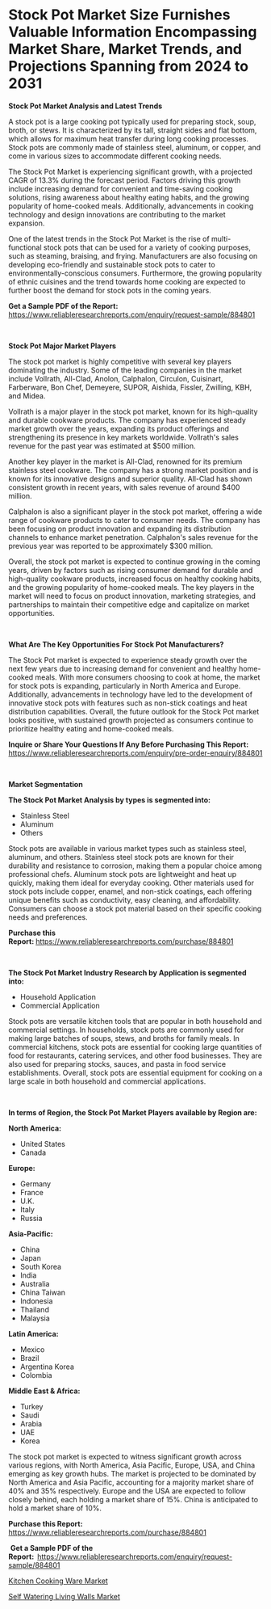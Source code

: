 <p><h1>Stock Pot Market Size Furnishes Valuable Information Encompassing Market Share, Market Trends, and Projections Spanning from 2024 to 2031</h1></p><p><strong>Stock Pot Market Analysis and Latest Trends</strong></p>
<p><p>A stock pot is a large cooking pot typically used for preparing stock, soup, broth, or stews. It is characterized by its tall, straight sides and flat bottom, which allows for maximum heat transfer during long cooking processes. Stock pots are commonly made of stainless steel, aluminum, or copper, and come in various sizes to accommodate different cooking needs.</p><p>The Stock Pot Market is experiencing significant growth, with a projected CAGR of 13.3% during the forecast period. Factors driving this growth include increasing demand for convenient and time-saving cooking solutions, rising awareness about healthy eating habits, and the growing popularity of home-cooked meals. Additionally, advancements in cooking technology and design innovations are contributing to the market expansion.</p><p>One of the latest trends in the Stock Pot Market is the rise of multi-functional stock pots that can be used for a variety of cooking purposes, such as steaming, braising, and frying. Manufacturers are also focusing on developing eco-friendly and sustainable stock pots to cater to environmentally-conscious consumers. Furthermore, the growing popularity of ethnic cuisines and the trend towards home cooking are expected to further boost the demand for stock pots in the coming years.</p></p>
<p><strong>Get a Sample PDF of the Report:&nbsp;</strong> <a href="https://www.reliableresearchreports.com/enquiry/request-sample/884801">https://www.reliableresearchreports.com/enquiry/request-sample/884801</a></p>
<p>&nbsp;</p>
<p><strong>Stock Pot Major Market Players</strong></p>
<p><p>The stock pot market is highly competitive with several key players dominating the industry. Some of the leading companies in the market include Vollrath, All-Clad, Anolon, Calphalon, Circulon, Cuisinart, Farberware, Bon Chef, Demeyere, SUPOR, Aishida, Fissler, Zwilling, KBH, and Midea.</p><p>Vollrath is a major player in the stock pot market, known for its high-quality and durable cookware products. The company has experienced steady market growth over the years, expanding its product offerings and strengthening its presence in key markets worldwide. Vollrath's sales revenue for the past year was estimated at $500 million.</p><p>Another key player in the market is All-Clad, renowned for its premium stainless steel cookware. The company has a strong market position and is known for its innovative designs and superior quality. All-Clad has shown consistent growth in recent years, with sales revenue of around $400 million.</p><p>Calphalon is also a significant player in the stock pot market, offering a wide range of cookware products to cater to consumer needs. The company has been focusing on product innovation and expanding its distribution channels to enhance market penetration. Calphalon's sales revenue for the previous year was reported to be approximately $300 million.</p><p>Overall, the stock pot market is expected to continue growing in the coming years, driven by factors such as rising consumer demand for durable and high-quality cookware products, increased focus on healthy cooking habits, and the growing popularity of home-cooked meals. The key players in the market will need to focus on product innovation, marketing strategies, and partnerships to maintain their competitive edge and capitalize on market opportunities.</p></p>
<p>&nbsp;</p>
<p><strong>What Are The Key Opportunities For Stock Pot Manufacturers?</strong></p>
<p><p>The Stock Pot market is expected to experience steady growth over the next few years due to increasing demand for convenient and healthy home-cooked meals. With more consumers choosing to cook at home, the market for stock pots is expanding, particularly in North America and Europe. Additionally, advancements in technology have led to the development of innovative stock pots with features such as non-stick coatings and heat distribution capabilities. Overall, the future outlook for the Stock Pot market looks positive, with sustained growth projected as consumers continue to prioritize healthy eating and home-cooked meals.</p></p>
<p><strong>Inquire or Share Your Questions If Any Before Purchasing This Report:</strong> <a href="https://www.reliableresearchreports.com/enquiry/pre-order-enquiry/884801">https://www.reliableresearchreports.com/enquiry/pre-order-enquiry/884801</a></p>
<p>&nbsp;</p>
<p><strong>Market Segmentation</strong></p>
<p><strong>The Stock Pot Market Analysis by types is segmented into:</strong></p>
<p><ul><li>Stainless Steel</li><li>Aluminum</li><li>Others</li></ul></p>
<p><p>Stock pots are available in various market types such as stainless steel, aluminum, and others. Stainless steel stock pots are known for their durability and resistance to corrosion, making them a popular choice among professional chefs. Aluminum stock pots are lightweight and heat up quickly, making them ideal for everyday cooking. Other materials used for stock pots include copper, enamel, and non-stick coatings, each offering unique benefits such as conductivity, easy cleaning, and affordability. Consumers can choose a stock pot material based on their specific cooking needs and preferences.</p></p>
<p><strong>Purchase this Report:&nbsp;</strong><a href="https://www.reliableresearchreports.com/purchase/884801">https://www.reliableresearchreports.com/purchase/884801</a></p>
<p>&nbsp;</p>
<p><strong>The Stock Pot Market Industry Research by Application is segmented into:</strong></p>
<p><ul><li>Household Application</li><li>Commercial Application</li></ul></p>
<p><p>Stock pots are versatile kitchen tools that are popular in both household and commercial settings. In households, stock pots are commonly used for making large batches of soups, stews, and broths for family meals. In commercial kitchens, stock pots are essential for cooking large quantities of food for restaurants, catering services, and other food businesses. They are also used for preparing stocks, sauces, and pasta in food service establishments. Overall, stock pots are essential equipment for cooking on a large scale in both household and commercial applications.</p></p>
<p>&nbsp;</p>
<p><strong>In terms of Region, the Stock Pot Market Players available by Region are:</strong></p>
<p>
    <p> <strong> North America: </strong>
        <ul>
            <li>United States</li>
            <li>Canada</li>
        </ul>
        </p> 
    <p> <strong> Europe: </strong>
        <ul>
            <li>Germany</li>
            <li>France</li>
            <li>U.K.</li>
            <li>Italy</li>
            <li>Russia</li>
        </ul>
        </p> 
    <p> <strong> Asia-Pacific: </strong>
        <ul>
            <li>China</li>
            <li>Japan</li>
            <li>South Korea</li>
            <li>India</li>
            <li>Australia</li>
            <li>China Taiwan</li>
            <li>Indonesia</li>
            <li>Thailand</li>
            <li>Malaysia</li>
        </ul>
        </p> 
    <p> <strong> Latin America: </strong>
        <ul>
            <li>Mexico</li>
            <li>Brazil</li>
            <li>Argentina Korea</li>
            <li>Colombia</li>
        </ul>
        </p> 
    <p> <strong> Middle East & Africa: </strong>
        <ul>
            <li>Turkey</li>
            <li>Saudi</li>
            <li>Arabia</li>
            <li>UAE</li>
            <li>Korea</li>
        </ul>
    </p>
    </p>
<p><p>The stock pot market is expected to witness significant growth across various regions, with North America, Asia Pacific, Europe, USA, and China emerging as key growth hubs. The market is projected to be dominated by North America and Asia Pacific, accounting for a majority market share of 40% and 35% respectively. Europe and the USA are expected to follow closely behind, each holding a market share of 15%. China is anticipated to hold a market share of 10%.</p></p>
<p><strong>Purchase this Report: </strong><a href="https://www.reliableresearchreports.com/purchase/884801">https://www.reliableresearchreports.com/purchase/884801</a></p>
<p>&nbsp;<strong>Get a Sample PDF of the Report:&nbsp;&nbsp;</strong><a href="https://www.reliableresearchreports.com/enquiry/request-sample/884801">https://www.reliableresearchreports.com/enquiry/request-sample/884801</a></p>
<p><strong></strong></p>
<p><p><a href="https://github.com/Sherrillcrooksxa8i18ucf2m/Market-Research-Report-List-1/blob/main/kitchen-cooking-ware-market.md">Kitchen Cooking Ware Market</a></p><p><a href="https://summer-dogwood-3e9.notion.site/Self-Watering-Living-Walls-Market-Size-Global-Industry-Overview-Market-Segmentation-and-Forecast--3603db30b4434e4cbfb1015dcadfd0e4">Self Watering Living Walls Market</a></p></p>